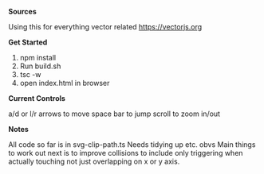 **Sources**

Using this for everything vector related https://vectorjs.org

**Get Started**

1. npm install
2. Run build.sh
3. tsc -w
4. open index.html in browser

**Current Controls**

a/d or l/r arrows to move
space bar to jump
scroll to zoom in/out

**Notes**

All code so far is in svg-clip-path.ts
Needs tidying up etc. obvs
Main things to work out next is to improve collisions to include only triggering when actually touching not just overlapping on x or y axis.
